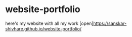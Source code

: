 # website-portfolio
here's my website with all my work [open]https://sanskar-shivhare.github.io/website-portfolio/
